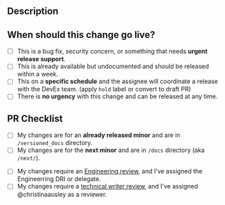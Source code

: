 ## Description
<!-- Provide an overview of what to expect in the PR. -->
<!-- Link to an associated epic when applicable. --> 
<!-- Add an assignee and use `component:` or version labels for good hygiene! -->

## When should this change go live?
<!-- PRs merged go to stage.docs.camunda.io first and must be manually released to docs.camunda.io. -->
- [ ] This is a bug fix, security concern, or something that needs **urgent release support**.
- [ ] This is already available but undocumented and should be released within a week.
- [ ] This on a **specific schedule** and the assignee will coordinate a release with the DevEx team. (apply `hold` label or convert to draft PR)
- [ ] There is **no urgency** with this change and can be released at any time.

## PR Checklist
<!-- Camunda maintains 18 months of versions. Backporting your change to multiple versions is common. -->
- [ ] My changes are for an **already released minor** and are in `/versioned_docs` directory.
- [ ] My changes are for the **next minor** and are in `/docs` directory (aka `/next/`).

<!-- All changes require either and Engineering review or technical writer review. **Many require both!** --> 
- [ ] My changes require an [Engineering review](https://github.com/camunda/camunda-docs/blob/main/howtos/documentation-guidelines.md#review-process), and I've assigned the Engineerring DRI or delegate.
- [ ] My changes require a [technical writer review](https://github.com/camunda/camunda-docs/blob/main/howtos/documentation-guidelines.md#review-process), and I've assigned @christinaausley as a reviewer.

<!-- Changes to **docs infra**, including updates to workflows and adding new npm packages, must be first discussed via issue or #ask-c8-documentation and linked for context.
- [ ] My changes require a [docs infrastructure review](https://github.com/camunda/camunda-docs/blob/main/howtos/documentation-guidelines.md#review-process). --> 

